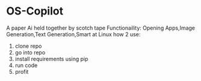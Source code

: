 # OS-Copilot
A paper Ai held together by scotch tape
Functionaility: Opening Apps,Image Generation,Text Generation,Smart at Linux
how 2 use:
1. clone repo
2. go into repo
3. install requirements using pip
4. run code
5. profit


